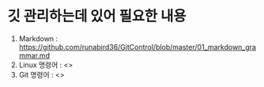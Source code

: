# 깃 관리하는데 있어 필요한 내용
1. Markdown : <https://github.com/runabird36/GitControl/blob/master/01_markdown_grammar.md>
2. Linux 명령어 : <>
3. Git 명령어 : <>
